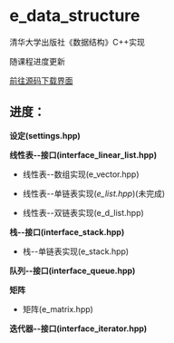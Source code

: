 # e_data_structure
清华大学出版社《数据结构》C++实现

随课程进度更新

[前往源码下载界面](https://github.com/pxxxl/e_data_structure/releases/latest)

## 进度：

**设定(settings.hpp)**

**线性表--接口(interface_linear_list.hpp)**

* 线性表--数组实现(e_vector.hpp)

* 线性表--单链表实现(*e_list.hpp*)(未完成)

* 线性表--双链表实现(e_d_list.hpp)

**栈--接口(interface_stack.hpp)**

* 栈--单链表实现(e_stack.hpp)

**队列--接口(interface_queue.hpp)**

**矩阵**

* 矩阵(e_matrix.hpp)

**迭代器--接口(interface_iterator.hpp)**

